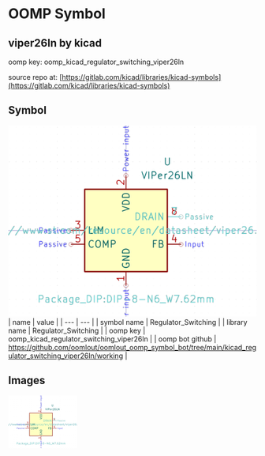 # OOMP Symbol  
## viper26ln  by kicad  
  
oomp key: oomp_kicad_regulator_switching_viper26ln  
  
source repo at: [https://gitlab.com/kicad/libraries/kicad-symbols](https://gitlab.com/kicad/libraries/kicad-symbols)  
## Symbol  
  
[![working.png](working_600.png)](working.png)  
| name | value | 
| --- | --- | 
| symbol name | Regulator_Switching | 
| library name | Regulator_Switching | 
| oomp key | oomp_kicad_regulator_switching_viper26ln | 
| oomp bot github | https://github.com/oomlout/oomlout_oomp_symbol_bot/tree/main/kicad_regulator_switching_viper26ln/working | 
## Images  
  
[![working.png](working_140.png)](working.png)  
